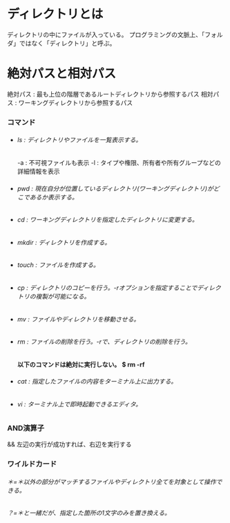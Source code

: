 # ディレクトリとは
ディレクトリの中にファイルが入っている。
プログラミングの文脈上、「フォルダ」ではなく「ディレクトリ」と呼ぶ。

# 絶対パスと相対パス
絶対パス : 最も上位の階層であるルートディレクトリから参照するパス
相対パス : ワーキングディレクトリから参照するパス

### コマンド
- ###### ls : ディレクトリやファイルを一覧表示する。
  -a : 不可視ファイルも表示
  -l : タイプや権限、所有者や所有グループなどの詳細情報を表示

- ###### pwd : 現在自分が位置しているディレクトリ(ワーキングディレクトリ)がどこであるか表示する。

- ###### cd : ワーキングディレクトリを指定したディレクトリに変更する。

- ###### mkdir : ディレクトリを作成する。
- ###### touch : ファイルを作成する。

- ###### cp : ディレクトリのコピーを行う。-rオプションを指定することでディレクトリの複製が可能になる。

- ###### mv : ファイルやディレクトリを移動させる。

- ###### rm : ファイルの削除を行う。-rで、ディレクトリの削除を行う。
  **以下のコマンドは絶対に実行しない。**
  **$ rm -rf**

- ###### cat : 指定したファイルの内容をターミナル上に出力する。

- ###### vi : ターミナル上で即時起動できるエディタ。


### AND演算子
&&
左辺の実行が成功すれば、右辺を実行する

>

### ワイルドカード
###### ＊=＊以外の部分がマッチするファイルやディレクトリ全てを対象として操作できる。

###### ？=＊と一緒だが、指定した箇所の1文字のみを置き換える。

